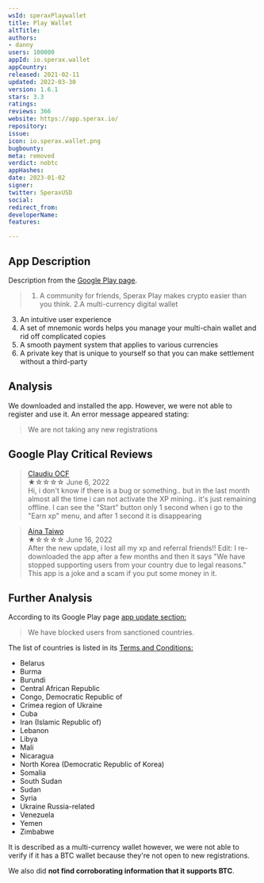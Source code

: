 ```yaml
---
wsId: speraxPlaywallet
title: Play Wallet
altTitle: 
authors:
- danny
users: 100000
appId: io.sperax.wallet
appCountry: 
released: 2021-02-11
updated: 2022-03-30
version: 1.6.1
stars: 3.3
ratings: 
reviews: 366
website: https://app.sperax.io/
repository: 
issue: 
icon: io.sperax.wallet.png
bugbounty: 
meta: removed
verdict: nobtc
appHashes: 
date: 2023-01-02
signer: 
twitter: SperaxUSD
social: 
redirect_from: 
developerName: 
features: 

---
```


## App Description 

Description from the [Google Play page](https://play.google.com/store/apps/details?id=io.sperax.wallet).

> 1. A community for friends, Sperax Play makes crypto easier than you think.
2.A multi-currency digital wallet
3. An intuitive user experience
4. A set of mnemonic words helps you manage your multi-chain wallet and rid off complicated copies
5. A smooth payment system that applies to various currencies
6. A private key that is unique to yourself so that you can make settlement without a third-party

## Analysis 

We downloaded and installed the app. However, we were not able to register and use it. An error message appeared stating: 

> We are not taking any new registrations 

## Google Play Critical Reviews 

> [Claudiu OCF](https://play.google.com/store/apps/details?id=io.sperax.wallet)<br>
  ★☆☆☆☆ June 6, 2022 <br>
       Hi, i don't know if there is a bug or something.. but in the last month almost all the time i can not activate the XP mining.. it's just remaining offline. I can see the "Start" button only 1 second when i go to the "Earn xp" menu, and after 1 second it is disappearing
       
> [Aina Taiwo](https://play.google.com/store/apps/details?id=io.sperax.wallet)<br>
  ★☆☆☆☆ June 16, 2022 <br>
        After the new update, i lost all my xp and referral friends!! Edit: I re-downloaded the app after a few months and then it says "We have stopped supporting users from your country due to legal reasons." This app is a joke and a scam if you put some money in it.       
        
## Further Analysis 

According to its Google Play page [app update section:](https://play.google.com/store/apps/details?id=io.sperax.wallet) 

> We have blocked users from sanctioned countries.

The list of countries is listed in its [Terms and Conditions:](https://app.sperax.io/termsService)

- Belarus
- Burma
- Burundi
- Central African Republic
- Congo, Democratic Republic of
- Crimea region of Ukraine
- Cuba
- Iran (Islamic Republic of)
- Lebanon
- Libya
- Mali
- Nicaragua
- North Korea (Democratic Republic of Korea)
- Somalia
- South Sudan
- Sudan
- Syria
- Ukraine Russia-related
- Venezuela
- Yemen
- Zimbabwe 

It is described as a multi-currency wallet however, we were not able to verify if it has a BTC wallet because they're not open to new registrations. 

We also did **not find corroborating information that it supports BTC**. 

